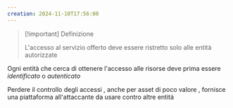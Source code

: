 ```yaml
---
creation: 2024-11-10T17:56:00
---
```

>[!important] Definizione
>
>L'accesso al servizio offerto deve essere ristretto solo alle entità autorizzate 

Ogni entità che cerca di ottenere l'accesso alle risorse deve prima essere *identificato* o *autenticato* 

Perdere il controllo degli accessi , anche per asset di poco valore , fornisce una piattaforma all'attaccante da usare contro altre entità 

